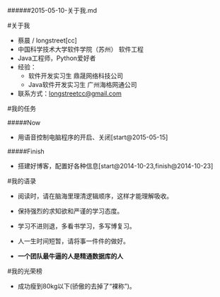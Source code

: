 ######2015-05-10-关于我.md


#关于我
- 蔡晨 / longstreet[cc]
- 中国科学技术大学软件学院（苏州） 软件工程
- Java工程师，Python爱好者
- 经验：
    - 软件开发实习生 鼎晟网络科技公司 
    - Java软件开发实习生 广州海格网通公司
- 联系方式：longstreetcc@gmail.com

#我的任务

#####Now
- 用语音控制电脑程序的开启、关闭[start@2015-05-15]

#####Finish
- 搭建好博客，配置好各种信息[start@2014-10-23,finish@2014-10-23]

#我的语录

* 阅读时，请在脑海里理清逻辑顺序，这样才能理解吸收。
* 保持强烈的求知欲和严谨的学习态度。
* 学习不进则退，多看书学习，多写博复习。
* 人一生时间短暂，请将事一件件的做好。

* **一个团队最牛逼的人是精通数据库的人**

#我的光荣榜

* 成功瘦到80kg以下(骄傲的去掉了“裸称”)。